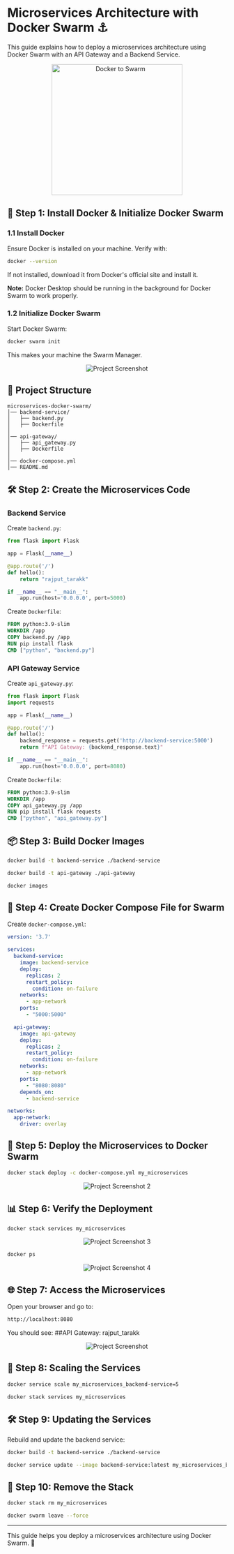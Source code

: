 # Microservices Architecture with Docker Swarm ⚓

This guide explains how to deploy a microservices architecture using Docker Swarm with an API Gateway and a Backend Service.

<p align="center">
  <img src="https://github.com/TarakKatoch/My-Docker-Dockyard/raw/6aa77085daae451d6bd1df2cc3d12c78998797b3/Microservices%20Architecture%20using%20Docker%20Swarm/assets/docker-to-swarm-1.png" alt="Docker to Swarm" width="300" />
</p>


## 🚀 Step 1: Install Docker & Initialize Docker Swarm

### 1.1 Install Docker
Ensure Docker is installed on your machine. Verify with:
```sh
docker --version
```
If not installed, download it from Docker's official site and install it.

**Note:** Docker Desktop should be running in the background for Docker Swarm to work properly.

### 1.2 Initialize Docker Swarm
Start Docker Swarm:
```sh
docker swarm init
```
This makes your machine the Swarm Manager.

<p align="center">
  <img src="https://github.com/TarakKatoch/My-Docker-Dockyard/raw/6608dac43e01c02694a65abaaeb704b9cb618708/Microservices%20Architecture%20using%20Docker%20Swarm/assets/Screenshot%202025-03-19%20015611.png" alt="Project Screenshot" />
</p>

## 📁 Project Structure
```
microservices-docker-swarm/
│── backend-service/
│   ├── backend.py
│   ├── Dockerfile
│
│── api-gateway/
│   ├── api_gateway.py
│   ├── Dockerfile
│
│── docker-compose.yml
│── README.md
```

## 🛠 Step 2: Create the Microservices Code

### Backend Service
Create `backend.py`:
```python
from flask import Flask

app = Flask(__name__)

@app.route('/')
def hello():
    return "rajput_tarakk"

if __name__ == "__main__":
    app.run(host='0.0.0.0', port=5000)
```
Create `Dockerfile`:
```dockerfile
FROM python:3.9-slim
WORKDIR /app
COPY backend.py /app
RUN pip install flask
CMD ["python", "backend.py"]
```

### API Gateway Service
Create `api_gateway.py`:
```python
from flask import Flask
import requests

app = Flask(__name__)

@app.route('/')
def hello():
    backend_response = requests.get('http://backend-service:5000')
    return f"API Gateway: {backend_response.text}"

if __name__ == "__main__":
    app.run(host='0.0.0.0', port=8080)
```
Create `Dockerfile`:
```dockerfile
FROM python:3.9-slim
WORKDIR /app
COPY api_gateway.py /app
RUN pip install flask requests
CMD ["python", "api_gateway.py"]
```

## 📦 Step 3: Build Docker Images
```sh
docker build -t backend-service ./backend-service
```
```sh
docker build -t api-gateway ./api-gateway
```
```sh
docker images
```

## 📜 Step 4: Create Docker Compose File for Swarm
Create `docker-compose.yml`:
```yaml
version: '3.7'

services:
  backend-service:
    image: backend-service
    deploy:
      replicas: 2
      restart_policy:
        condition: on-failure
    networks:
      - app-network
    ports:
      - "5000:5000"

  api-gateway:
    image: api-gateway
    deploy:
      replicas: 2
      restart_policy:
        condition: on-failure
    networks:
      - app-network
    ports:
      - "8080:8080"
    depends_on:
      - backend-service

networks:
  app-network:
    driver: overlay
```

## 🚀 Step 5: Deploy the Microservices to Docker Swarm
```sh
docker stack deploy -c docker-compose.yml my_microservices
```
<p align="center">
  <img src="https://github.com/TarakKatoch/My-Docker-Dockyard/raw/1f2c3564c5332d4c1df541e133a6ffe858f5c3e5/Microservices%20Architecture%20using%20Docker%20Swarm/assets/Screenshot%202025-03-19%20015836.png" alt="Project Screenshot 2" />
</p>

## 📊 Step 6: Verify the Deployment
```sh
docker stack services my_microservices
```
<p align="center">
  <img src="https://github.com/TarakKatoch/My-Docker-Dockyard/raw/1f2c3564c5332d4c1df541e133a6ffe858f5c3e5/Microservices%20Architecture%20using%20Docker%20Swarm/assets/Screenshot%202025-03-19%20015857.png" alt="Project Screenshot 3" />
</p>

```sh
docker ps
```
<p align="center">
  <img src="https://github.com/TarakKatoch/My-Docker-Dockyard/raw/1f2c3564c5332d4c1df541e133a6ffe858f5c3e5/Microservices%20Architecture%20using%20Docker%20Swarm/assets/Screenshot%202025-03-19%20015912.png" alt="Project Screenshot 4" />
</p>

## 🌐 Step 7: Access the Microservices
Open your browser and go to:
```sh
http://localhost:8080
```
You should see: ##API Gateway: rajput_tarakk

<p align="center">
  <img src="https://github.com/TarakKatoch/My-Docker-Dockyard/raw/d470c6d6dac0fd0010f139168e48e4086da874f4/Microservices%20Architecture%20using%20Docker%20Swarm/assets/Screenshot%202025-03-19%20015446.png" alt="Project Screenshot" />
</p>

## 🔄 Step 8: Scaling the Services
```sh
docker service scale my_microservices_backend-service=5
```
```sh
docker stack services my_microservices
```

## 🛠 Step 9: Updating the Services
Rebuild and update the backend service:
```sh
docker build -t backend-service ./backend-service
```
```sh
docker service update --image backend-service:latest my_microservices_backend-service
```

## 🛑 Step 10: Remove the Stack
```sh
docker stack rm my_microservices
```
```sh
docker swarm leave --force
```

---
This guide helps you deploy a microservices architecture using Docker Swarm. 🚀
